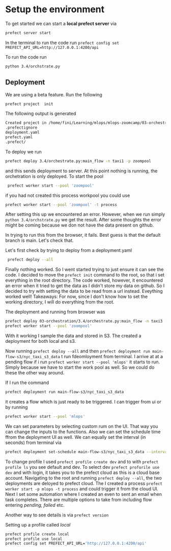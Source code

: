 # Setup the environment

To get started we can start a __local prefect server__ via

```sh
prefect server start
```

In the terminal to run the code run `prefect config set PREFECT_API_URL=http://127.0.0.1:4200/api`

To run the code run 

```sh
python 3.4/orchstrate.py
```

## Deployment
We are using a beta feature. Run the following
```sh
prefect project  init
```

The following output is generated

```sh
Created project in /home/fini/Learning/mlops/mlops-zoomcamp/03-orchestration with the following new files:
.prefectignore
deployment.yaml
prefect.yaml
.prefect/
```

To deploy we run 

```sh
prefect deploy 3.4/orchestrate.py:main_flow -n taxi1 -p zoompool
```

and this sends deployment to server. At this point nothing is running, the orchetration is only deployed. To start the pool

```sh
 prefect worker start --pool 'zoompool'
 ```

 if you had not created this process workpool you could use

 ```sh
 prefect worker start --pool 'zoompool' -t process
 ```

 After setting this up we encountered an error. However, when we run simply `python 3.4/orchstrate.py` we get the result. After some thoughts the error might be coming because we don not have the data present on github.

 In trying to run this from the browser, it fails. Best guess is that the default branch is main. Let's check that.

 Let's first check by trying to deploy from a deployment.yaml

```sh
 prefect deploy --all
 ```

 Finally nothing worked. So I went started trying to just ensure it can see the code. I decided to move the `prefect init` command to the root, so that i set everything in the root directory. The code worked, however, it encountered an error when it tried to get the data as I didn't store my data on github. So I decided to try with setting the data to be read from a url instead. Eveything worked well! Takeaways: For now, since I don't know how to set the working directory, I will do everything from the root.

 The deployment and running from browser was

 ```sh
 prefect deploy 03-orchestration/3.4/orchestrate.py:main_flow -n taxi3 -p zoompool
 prefect worker start --pool 'zoompool'
 ```

 With it working I sample the data and stored in S3. The created a deployment for both local and s3.


 Now running `prefect deploy --all` and then `prefect deployment run main-flow-s3/nyc_taxi_s3_data` t run fdeomloyment from terminal. I arrive at at a pending flow if i run `prefect worker start --pool 'mlops'` it starts to run. Simply because we have to start the work pool as well. So we could do these the other way around.

 If I run the command

 ```sh
 prefect deployment run main-flow-s3/nyc_taxi_s3_data
 ```
  it creates a flow which is just ready to be triggered. I can trigger from ui or  by running

```sh
prefect worker start --pool 'mlops'
```

We can set parameters by selecting custom rum on the UI. That way you can change the inputs to the functions. Also we can set the schedule time ffrom the deployment UI as well. We can equally set the interval (in seconds) from terminal via

 ```sh
 prefect deployment set-schedule main-flow-s3/nyc_taxi_s3_data --interval 120
 ```

 To change profile I used `prefect profile create dev` and to  with `prefect profile ls` you see default and dev. To select dev `prefect proforile use dev` and with login, it takes you to the prefect cloud as this is a cloud base account.  Navigating to the root and running `prefect deploy --all`, the two deployments are deloyed to prefect cloud. The I created a process `prefect worker start -p mlops -t process` and could trigger it from the cloud UI. Next I set some automation where I created an even to sent an email when task completes. There are multiple options to take from including flow entering _pending, failed_ etc.

 Another way to see details is via `prefect version`


 Setting up a profile called _local_

 ```sh
 prefect profile create local
 prefect profile use local
 prefect config set PREFECT_API_URL='http://127.0.0.1:4200/api'
 ```